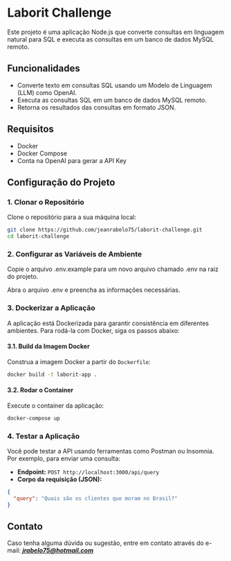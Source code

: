 # Laborit Challenge

Este projeto é uma aplicação Node.js que converte consultas em linguagem natural para SQL e executa as consultas em um banco de dados MySQL remoto.

## Funcionalidades

- Converte texto em consultas SQL usando um Modelo de Linguagem (LLM) como OpenAI.
- Executa as consultas SQL em um banco de dados MySQL remoto.
- Retorna os resultados das consultas em formato JSON.

## Requisitos

- Docker
- Docker Compose
- Conta na OpenAI para gerar a API Key

## Configuração do Projeto

### 1. Clonar o Repositório

Clone o repositório para a sua máquina local:

```bash
git clone https://github.com/jeanrabelo75/laborit-challenge.git
cd laborit-challenge
```

### 2. Configurar as Variáveis de Ambiente

Copie o arquivo .env.example para um novo arquivo chamado .env na raiz do projeto.

Abra o arquivo .env e preencha as informações necessárias.

### 3. Dockerizar a Aplicação

A aplicação está Dockerizada para garantir consistência em diferentes ambientes. Para rodá-la com Docker, siga os passos abaixo:

#### 3.1. Build da Imagem Docker

Construa a imagem Docker a partir do `Dockerfile`:

```bash
docker build -t laborit-app .
```

#### 3.2. Rodar o Container

Execute o container da aplicação:

```bash
docker-compose up 
```

### 4. Testar a Aplicação

Você pode testar a API usando ferramentas como Postman ou Insomnia. Por exemplo, para enviar uma consulta:

- **Endpoint:** `POST http://localhost:3000/api/query`
- **Corpo da requisição (JSON):**

```json
{
  "query": "Quais são os clientes que moram no Brasil?"
}
```

## Contato

Caso tenha alguma dúvida ou sugestão, entre em contato através do e-mail: ***jrabelo75@hotmail.com***